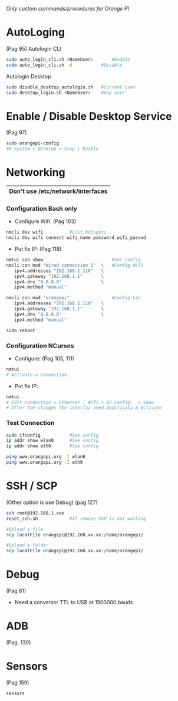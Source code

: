 _Only custom commands/procedures for Orange PI_


# AutoLoging
(Pag 95)
Autologin CLI
```bash
sudo auto_login_cli.sh <NameUser>   	#Enable
sudo auto_login_cli.sh -d			#Disable
```
Autologin Desktop
```bash
sudo disable_desktop_autologin.sh 	#Current user
sudo desktop_login.sh <NameUser>	#Any user
```

# Enable / Disable Desktop Service
(Pag 97)
```bash
sudo orangepi-config				
## System > Desktop > Stop | Enable
```


# Networking
|  **Don't use /etc/network/interfaces** |
| --- | 

### Configuration Bash only

* Configure Wifi: (Pag 103)
```bash
nmcli dev wifi			#List hotspots
nmcli dev wifi connect wifi_name password wifi_passwd
```

* Put fix IP: (Pag 118)
```bash
nmtui con show  						#See config
nmcli con mod "Wired connection 1" 	\	#Config Wifi
   ipv4.addresses "192.168.1.110" 	\
   ipv4.gateway "192.168.1.1" 		\
   ipv4.dns "8.8.8.8" 				\
   ipv4.method "manual"

nmcli con mod "orangepi"				#Config Lan
   ipv4.addresses "192.168.1.110" 	\
   ipv4.gateway "192.168.1.1" 		\
   ipv4.dns "8.8.8.8" 				\
   ipv4.method "manual"

sudo reboot
```


### Configuration NCurses

* Configure: (Pag 105, 111)
```bash
nmtui
# Activate a connection
```
* Put fix IP:
```bash
nmtui
# Edit connection > Ethernet | Wifi > IP Config:  > Show
# After the changes the interfaz need Deactivata & Activate
```

### Test Connection
```bash
sudo ifconfig			#See config
ip addr show wlan0		#See config
ip addr show eth0		#See config

ping www.orangepi.org -I wlan0
ping www.orangepi.org -I eth0
```

# SSH / SCP
(Other option is use Debug)
(pag 127)

```bash
ssh root@192.168.1.xxx
reset_ssh.sh			#If remote SSH is not working
```

```bash
#Upload a file
scp localFile orangepi@192.168.xx.xx:/home/orangepi/

#Upload a folder
scp localFile orangepi@192.168.xx.xx:/home/orangepi/
```


# Debug
(Pag 81)
* Need a conversor TTL to USB at 1500000 bauds


# ADB
(Pag. 130)

# Sensors
(Pag 159)
```bash
sensors
```

